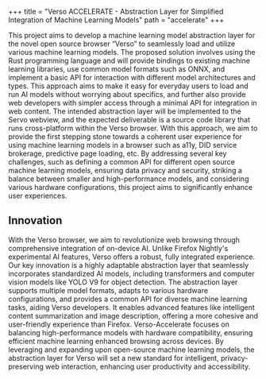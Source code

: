 +++
title = "Verso ACCELERATE - Abstraction Layer for Simplified Integration of Machine Learning Models"
path = "accelerate"
+++

This project aims to develop a machine learning model abstraction layer for the novel open source browser 
“Verso” to seamlessly load and utilize various machine learning models. The proposed solution involves using 
the Rust programming language and will provide bindings to existing machine learning libraries, use common 
model formats such as ONNX, and implement a basic API for interaction with different model architectures 
and types. This approach aims to make it easy for everyday users to load and run AI models without worrying 
about specifics, and further also provide web developers with
simpler access through a minimal API for integration in web content. The intended abstraction layer will
be implemented to the Servo webview, and the expected deliverable is a source code library that runs 
cross-platform within the Verso browser. With this approach, we aim to provide the first stepping stone
towards a coherent user experience for using machine learning models in a browser such as a11y, DID service 
brokerage, predictive page loading, etc.
By addressing several key challenges, such as defining a common API for different open source machine 
learning models, ensuring data privacy and security, striking a balance between smaller and high-performance 
models, and considering various hardware configurations, this project aims to significantly enhance user 
experiences.

## Innovation

With the Verso browser, we aim to revolutionize web browsing through comprehensive integration of on-device 
AI. Unlike Firefox Nightly's experimental AI features, Verso offers a robust, fully integrated experience. 
Our key innovation is a highly adaptable abstraction layer that seamlessly incorporates standardized AI 
models, including transformers and computer vision models like YOLO V9 for object detection.
The abstraction layer supports multiple model formats, adapts to various hardware configurations, and 
provides a common API for diverse machine learning tasks, aiding Verso developers. It enables advanced 
features like intelligent content summarization and image description, offering a more cohesive and 
user-friendly experience than Firefox.
Verso-Accelerate focuses on balancing high-performance models with hardware compatibility, ensuring efficient
machine learning enhanced browsing across devices. By leveraging and expanding upon open-source machine learning 
models, the abstraction layer for Verso will set a new standard for intelligent, privacy-preserving 
web interaction, enhancing user productivity and accessibility.
